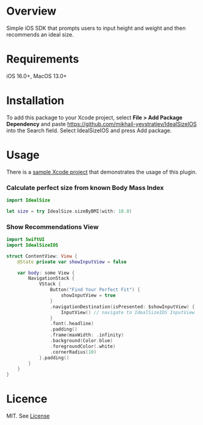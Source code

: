 # Overview

Simple iOS SDK that prompts users to input height and weight and then recommends an ideal size.

# Requirements

iOS 16.0+, MacOS 13.0+

# Installation

To add this package to your Xcode project, select **File > Add Package Dependency** and paste https://github.com/mikhail-yevstratiev/IdealSizeIOS into the Search field. Select IdealSizeIOS and press Add package.

# Usage

There is a [sample Xcode project](./IdealSizeIOSExample) that demonstrates the usage of this plugin.

### Calculate perfect size from known Body Mass Index

```swift
import IdealSize

let size = try IdealSize.sizeByBMI(with: 18.0)
```

### Show Recommendations View

```swift
import SwiftUI
import IdealSizeIOS

struct ContentView: View {
    @State private var showInputView = false

    var body: some View {
        NavigationStack {
            VStack {
                Button("Find Your Perfect Fit") {
                    showInputView = true
                }
                .navigationDestination(isPresented: $showInputView) {
                    InputView() // navigate to IdealSizeIOS InputView
                }
                .font(.headline)
                .padding()
                .frame(maxWidth: .infinity)
                .background(Color.blue)
                .foregroundColor(.white)
                .cornerRadius(10)
            }.padding()
        }
    }
}
```

# Licence

MIT. See [License](./LICENSE)
